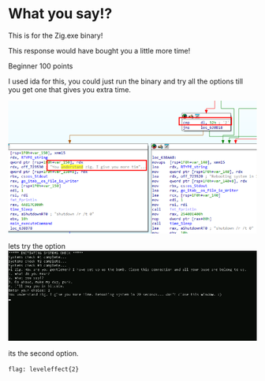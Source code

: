 # What you say!? 

This is for the Zig.exe binary!

This response would have bought you a little more time!

Beginner 
100 points 

I used ida for this, you could just run the binary and try all the options till you get one that gives you extra time.

![gives more time](/Images/more_time.png)

lets try the option
![output](/Images/zig_understand.png)


its the second option.

`flag: leveleffect{2}`
